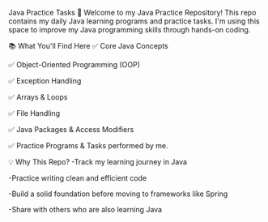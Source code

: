 Java Practice Tasks 🚀
Welcome to my Java Practice Repository!
This repo contains my daily Java learning programs and practice tasks. I'm using this space to improve my Java programming skills through hands-on coding.

📚 What You'll Find Here
✅ Core Java Concepts

✅ Object-Oriented Programming (OOP)

✅ Exception Handling

✅ Arrays & Loops

✅ File Handling

✅ Java Packages & Access Modifiers

✅ Practice Programs & Tasks performed by me. 


💡 Why This Repo?
-Track my learning journey in Java

-Practice writing clean and efficient code

-Build a solid foundation before moving to frameworks like Spring

-Share with others who are also learning Java


